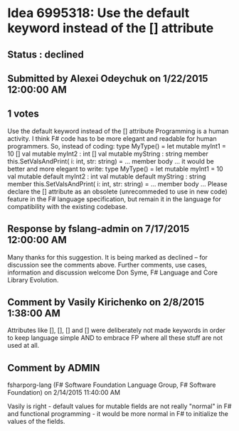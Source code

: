 # Idea 6995318: Use the default keyword instead of the [<DefaultValue>] attribute #

## Status : declined

## Submitted by Alexei Odeychuk on 1/22/2015 12:00:00 AM

## 1 votes

Use the default keyword instead of the [<DefaultValue>] attribute
Programming is a human activity. I think F# code has to be more elegant and readable for human programmers.
So, instead of coding:
type MyType() =
let mutable myInt1 = 10
[<DefaultValue>] val mutable myInt2 : int
[<DefaultValue>] val mutable myString : string
member this.SetValsAndPrint( i: int, str: string) =
... member body ...
it would be better and more elegant to write:
type MyType() =
let mutable myInt1 = 10
val mutable default myInt2 : int
val mutable default myString : string
member this.SetValsAndPrint( i: int, str: string) =
... member body ...
Please declare the [<DefaultValue>] attribute as an obsolete (unrecommeded to use in new code) feature in the F# language specification, but remain it in the language for compatibility with the existing codebase.

## Response by fslang-admin on 7/17/2015 12:00:00 AM

Many thanks for this suggestion. It is being marked as declined – for discussion see the comments above.
Further comments, use cases, information and discussion welcome
Don Syme, F# Language and Core Library Evolution.


## Comment by Vasily Kirichenko on 2/8/2015 1:38:00 AM

Attributes like [<DefaultValue>], [<Sealed>], [<AbstractClass>] and [<VolatileField>] were deliberately not made keywords in order to keep language simple AND to embrace FP where all these stuff are not used at all.

## Comment by ADMIN
fsharporg-lang (F# Software Foundation Language Group, F# Software Foundation) on 2/14/2015 11:40:00 AM

Vasily is right - default values for mutable fields are not really "normal" in F# and functional programming - it would be more normal in F# to initialize the values of the fields.

